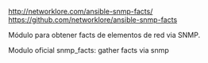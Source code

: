 http://networklore.com/ansible-snmp-facts/
https://github.com/networklore/ansible-snmp-facts

Módulo para obtener facts de elementos de red via SNMP.

Modulo oficial
snmp_facts: gather facts via snmp
